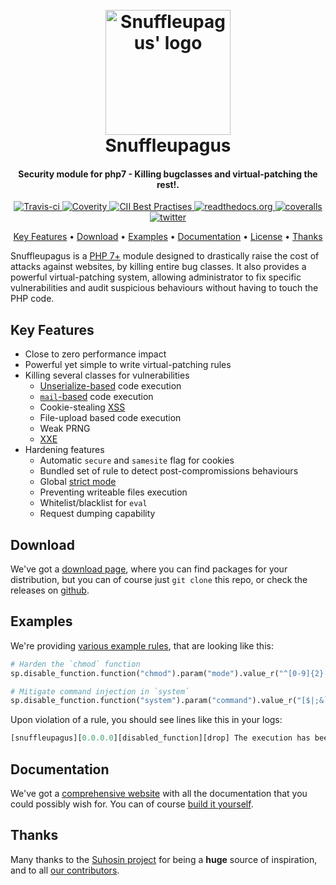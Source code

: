 <h1 align="center">
  <br>
  <a href="https://snuffleupagus.readthedocs.io/">
		<img src="https://github.com/nbs-system/snuffleupagus/raw/master/doc/source/_static/sp.png" alt="Snuffleupagus' logo" width="200"></a>
  <br>
  Snuffleupagus
  <br>
</h1>

<h4 align="center">Security module for php7 - Killing bugclasses and virtual-patching the rest!.</h4>

<p align="center">
  <a href="https://travis-ci.org/nbs-system/snuffleupagus">
    <img src="https://travis-ci.org/nbs-system/snuffleupagus.svg?branch=master"
         alt="Travis-ci">
  </a>
  <a href="https://scan.coverity.com/projects/nbs-system-snuffleupagus">
		<img src="https://scan.coverity.com/projects/13821/badge.svg?flat=1"
				 alt="Coverity">
	</a>
  <a href="https://bestpractices.coreinfrastructure.org/projects/1267">
      <img src="https://bestpractices.coreinfrastructure.org/projects/1267/badge"
					 alt="CII Best Practises">
  </a>
  <a href="http://snuffleupagus.readthedocs.io/?badge=latest">
    <img src="https://readthedocs.org/projects/snuffleupagus/badge/?version=latest"
				 alt="readthedocs.org">
  </a>
  <a href="https://coveralls.io/github/nbs-system/snuffleupagus?branch=master">
    <img src="https://coveralls.io/repos/github/nbs-system/snuffleupagus/badge.svg?branch=master"
				 alt="coveralls">
  </a>
  <a href="https://twitter.com/sp_php">
    <img src="https://img.shields.io/badge/twitter-follow-blue.svg"
				 alt="twitter">
  </a>
</p>

<p align="center">
  <a href="#key-features">Key Features</a> •
  <a href="#download">Download</a> •
  <a href="#examples">Examples</a> •
	<a href="https://snuffleupagus.readthedocs.io/">Documentation</a> •
  <a href="https://github.com/nbs-system/snuffleupagus/blob/master/LICENSE">License</a> •
	<a href="#thanks">Thanks</a>
</p>

Snuffleupagus is a [PHP 7+](https://secure.php.net/) module designed to
drastically raise the cost of attacks against websites, by killing entire bug
classes. It also provides a powerful virtual-patching system, allowing
administrator to fix specific vulnerabilities and audit suspicious behaviours
without having to touch the PHP code.

## Key Features

* Close to zero performance impact
* Powerful yet simple to write virtual-patching rules
* Killing several classes for vulnerabilities
	* [Unserialize-based](https://www.owasp.org/images/9/9e/Utilizing-Code-Reuse-Or-Return-Oriented-Programming-In-PHP-Application-Exploits.pdf) code execution
	* [`mail`-based]( https://blog.ripstech.com/2016/roundcube-command-execution-via-email/ ) code execution
	* Cookie-stealing [XSS]( https://en.wikipedia.org/wiki/Cross-site_scripting )
	* File-upload based code execution
	* Weak PRNG
	* [XXE]( https://en.wikipedia.org/wiki/XML_external_entity_attack )
* Hardening features
	* Automatic `secure` and `samesite` flag for cookies
	* Bundled set of rule to detect post-compromissions behaviours
	* Global [strict mode]( https://secure.php.net/manual/en/migration70.new-features.php#migration70.new-features.scalar-type-declarations)
	* Preventing writeable files execution
	* Whitelist/blacklist for `eval`
	* Request dumping capability

## Download

We've got a [download
page](https://snuffleupagus.readthedocs.io/download.html), where you can find
packages for your distribution, but you can of course just `git clone` this
repo, or check the releases on [github](https://github.com/nbs-system/snuffleupagus/releases).

## Examples

We're providing [various example rules](https://github.com/nbs-system/snuffleupagus/tree/master/config),
that are looking like this:

```python
# Harden the `chmod` function
sp.disable_function.function("chmod").param("mode").value_r("^[0-9]{2}[67]$").drop();

# Mitigate command injection in `system`
sp.disable_function.function("system").param("command").value_r("[$|;&`\\n]").drop();
```

Upon violation of a rule, you should see lines like this in your logs:

```python
[snuffleupagus][0.0.0.0][disabled_function][drop] The execution has been aborted in /var/www/index.php:2, because the return value (0) of the function 'strpos' matched a rule.
```

## Documentation

We've got a [comprehensive website](https://snuffleupagus.readthedocs.io/) with
all the documentation that you could possibly wish for. You can of course
[build it yourself](https://github.com/nbs-system/snuffleupagus/tree/master/doc).

## Thanks

Many thanks to the [Suhosin project](https://suhosin.org) for being a __huge__
source of inspiration, and to all [our
contributors](https://github.com/nbs-system/snuffleupagus/graphs/contributors).

